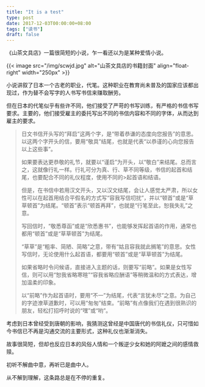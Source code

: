 ```yaml
---
title: "It is a test"
type: post
date: 2017-12-03T00:00:00+08:00
tags: ["读书"]
draft: false
---
```



《山茶文具店》一篇很简短的小说，乍一看还以为是某种爱情小说。

{{< image src="/img/scwjd.jpg" alt="山茶文具店的书籍封面" align="float-right" width="250px" >}}

小说讲叙了日本一个古老的职业，代笔。这种职业在教育尚未普及的国家应该都出现过，作为替不会写字的人书写书信来赚取酬劳。

但在日本的代笔似乎有些许不同，他们接受了严苛的书写训练，有严格的书信书写要求。主要的，他们接受雇主的委托写出不同的书信内容和不同的字体，从而达到雇主的要求。

>日文书信开头写的“拜启”这两个字，是“带着恭谦的态度向您报告”的意思。以这两个字开头的信，要用“敬具”结尾，也就是代表“以恭谨的心向您报告以上这些事”。
>
>如果要表达更恭敬的礼节，就要以“谨启”为开头，以“敬白”来结尾。总而言之，这就像行礼一样。行礼可分为真、行、草不同等级，书信的起首和结尾，也要配合不同的礼仪程度，使用不同的>起首语和结语。
>
>但是，在书信中若用汉文开头，又以汉文结尾，会让人感觉太严肃，所以女性可以在起首用结合平假名的方式写“容我写信叨扰”，并以“顿首”或是“草草顿首”为结尾。“顿首”表示“顿首再拜”，也就是“行笔至此，恕我失礼”之意。
>
>写回信时，“敬悉尊函”或是“欣悉惠书”，也能够发挥起首语的作用，通常也都用“顿首”或是“草草顿首”为结尾。
>
>“草草”是“粗率、简陋、简略”之意，带有“姑且容我就此搁笔”的意思。女性写信时，无论使用什么起首语，都要用“顿首”或是“草草顿首”为结尾。
>
>如果省略时令问候语，直接进入主题的话，则要写“前略”。如果是女性写信，则可以用“恕我省略寒暄”“容我省略应酬语”等稍微温和的方式表达，增加温柔的印象。
>
>以“前略”作为起首语时，要用“不一”为结尾，代表“言犹未尽”之意。为自己的字迹潦草道歉时，可以用“匆匆”结束。“前略”有点像我们在遇到很熟识的朋友，轻松打招呼时说的“嘿”或“哟”。

考虑到日本曾经受到唐朝的影响，我猜测这曾经是中国唐代的书信礼仪，只可惜如今书信已不再是沟通交流的主要形式，这种礼仪也渐渐消失。

故事很简短，但却也反应日本的风俗人情和一个叛逆少女和她的阿嬷之间的感情救赎。

初听不解曲中意，再听已是曲中人。

从不解到理解，这条路总是在不停的重复。

